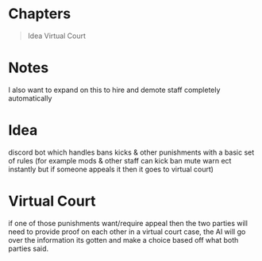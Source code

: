 # Chapters
> Idea
> Virtual Court

# Notes
I also want to expand on this to hire and demote staff completely automatically

# Idea
discord bot which handles bans kicks & other punishments with a basic set of rules (for example mods & other staff can kick ban mute warn ect instantly but if someone appeals it then it goes to virtual court)

# Virtual Court
if one of those punishments want/require appeal then the two parties will need to provide proof on each other in a virtual court case, the AI will go over the information its gotten and make a choice based off what both parties said.

